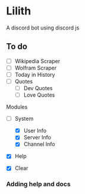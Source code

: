 # Lilith

A discord bot using discord js

## To do

- [ ] Wikipedia Scraper
- [ ] Wolfram Scraper
- [ ] Today in History
- [ ] Quotes
  - [ ] Dev Quotes
  - [ ] Love Quotes

Modules

- [ ] System

  - [x] User Info
  - [x] Server Info
  - [x] Channel Info

- [x] Help
- [x] Clear

### Adding help and docs
